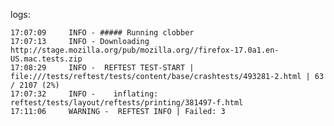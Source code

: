 logs:

    17:07:09     INFO - ##### Running clobber
    17:07:13     INFO - Downloading http://stage.mozilla.org/pub/mozilla.org//firefox-17.0a1.en-US.mac.tests.zip
    17:08:29     INFO -  REFTEST TEST-START | file:///tests/reftest/tests/content/base/crashtests/493281-2.html | 63 / 2107 (2%)
    17:07:32     INFO -    inflating: reftest/tests/layout/reftests/printing/381497-f.html
    17:11:06     WARNING -  REFTEST INFO | Failed: 3
